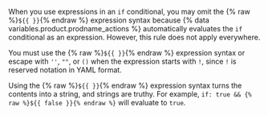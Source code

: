 When you use expressions in an `if` conditional, you may omit the {% raw %}`${{ }}`{% endraw %} expression syntax because {% data variables.product.prodname_actions %} automatically evaluates the `if` conditional as an expression. However, this rule does not apply everywhere.

You must use the {% raw %}`${{ }}`{% endraw %} expression syntax or escape with `''`, `""`,  or `()` when the expression starts with `!`, since `!` is reserved notation in YAML format.

Using the {% raw %}`${{ }}`{% endraw %} expression syntax turns the contents into a string, and strings are truthy. For example, `if: true && {% raw %}${{ false }}{% endraw %}` will evaluate to `true`.
